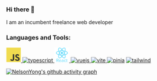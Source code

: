 ### Hi there 👋

<!-- 
**NelsonYong/NelsonYong** is a ✨ _special_ ✨ repository because its `README.md` (this file) appears on your GitHub profile.

Here are some ideas to get you started:

- 🔭 I’m currently working on ...
- 🌱 I’m currently learning ...
- 👯 I’m looking to collaborate on ...
- 🤔 I’m looking for help with ...
- 💬 Ask me about ...
- 📫 How to reach me: ...
- 😄 Pronouns: ...
- ⚡ Fun fact: ...
-->
I am an incumbent freelance web developer

<!--  <div style="dispaly: flex; width: 100%">
      <a href="https://github.com/InhiblabCore/abstractv" target="view_window">
        <img
          src="https://github-readme-stats.vercel.app/api/pin/?username=InhiblabCore&repo=abstractv&theme=vue-dark"
          alt="Readme Card"
          style="flex: 1; zoom: 75%"
      /></a>
      <a
        href="https://github.com/InhiblabCore/vue3-hooks-plus"
        target="view_window"
      >
        <img
          src="https://github-readme-stats.vercel.app/api/pin/?username=InhiblabCore&repo=vue3-hooks-plus&theme=vue-dark"
          alt="Readme Card"
          style="flex: 1; zoom: 75%"
      /></a>
    </div> -->

<!-- 
 <div style="dispaly: flex; width: 100%">
      <a
        href="https://github.com/NelsonYong/react-echarts-json"
        target="view_window"
      >
        <img
          src="https://github-readme-stats.vercel.app/api/pin/?username=NelsonYong&repo=react-echarts-json&theme=react"
          alt="Readme Card"
          style="flex: 1; margin-right: 32px; zoom: 75%"
      /></a>
      <a
        href="https://github.com/NelsonYong/vite-vue-ts-template"
        target="view_window"
      >
        <img
          src="https://github-readme-stats.vercel.app/api/pin/?username=NelsonYong&repo=vite-vue-ts-template&theme=vue-dark"
          alt="Readme Card"
          style="flex: 1; margin-right: 32px; zoom: 75%"
      /></a>
    </div> -->

<!-- 
<div style="dispaly: flex; width: 100%">
      <a href="https://github.com/NelsonYong/data-design" target="view_window">
        <img
          src="https://github-readme-stats.vercel.app/api/pin/?username=NelsonYong&repo=data-design&theme=prussian"
          alt="Readme Card1"
          style="flex: 1; margin-right: 32px; zoom: 75%"
        />
      </a>
      <a href="https://github.com/NelsonYong/metav" target="view_window">
        <img
          src="https://github-readme-stats.vercel.app/api/pin/?username=NelsonYong&repo=metav&theme=apprentice"
          alt="Readme Card"
          style="flex: 1; zoom: 75%"
        />
      </a>
    </div> -->


<h3 align="left">Languages and Tools:</h3>
<p align="left">  <a href="https://developer.mozilla.org/en-US/docs/Web/JavaScript" target="_blank" rel="noreferrer"> <img src="https://raw.githubusercontent.com/devicons/devicon/master/icons/javascript/javascript-original.svg" alt="javascript" width="40" height="40"/> </a>
       <a href="https://www.typescriptlang.org/" target="_blank" rel="noreferrer"> <img src="https://cdn-icons-png.flaticon.com/512/919/919832.png" alt="typescript" width="40" height="40"/> </a>
      <a href="https://reactjs.org/" target="_blank" rel="noreferrer"> <img src="https://raw.githubusercontent.com/devicons/devicon/master/icons/react/react-original-wordmark.svg" alt="react" width="40" height="40"/> </a> <a href="https://vuejs.org/" target="_blank" rel="noreferrer"> <img src="https://raw.githubusercontent.com/vuejs/docs/a77f9e210eefce9eedf6326d712f93eabf7d1acd/src/public/logo.svg" alt="vuejs" width="40" height="40"/> </a> <a href="https://vitejs.dev/" target="_blank" rel="noreferrer"> <img src="https://raw.githubusercontent.com/vitejs/vite/364aae13f0826169e8b1c5db41ac6b5bb2756958/docs/images/vite.svg" alt="vite" width="40" height="40"/> <a href="https://pinia.vuejs.org/" target="_blank" rel="noreferrer"> <img src="https://pinia.vuejs.org/logo.svg" alt="pinia" width="40" height="40"/></a>  <a href="https://tailwindcss.com/" target="_blank" rel="noreferrer"> <img src="https://www.vectorlogo.zone/logos/tailwindcss/tailwindcss-icon.svg" alt="tailwind" width="40" height="40"/></a> </p>


[![NelsonYong's github activity graph](https://activity-graph.herokuapp.com/graph?username=NelsonYong&theme=dracula)](https://github.com/ashutosh00710/github-readme-activity-graph)



<!--  <div style="dispaly:flex;width="100%">
                                    <img src="https://github-readme-stats.vercel.app/api?username=NelsonYong&count_private=true&show_icons=true&theme=react&show_owner=true" alt="Readme Card"" style="flex:1;margin-right:32px;zoom:85%" />
                                     <img src="https://github-readme-stats.vercel.app/api/top-langs/?username=NelsonYong&layout=compact" alt="Readme Card" " style="flex:1;margin-right:32px" />
                                     </div>                               -->

